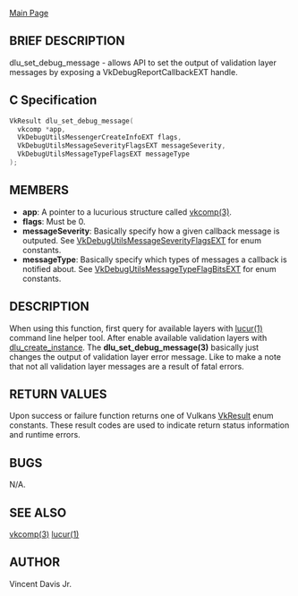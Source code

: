 <a href="https://easyip2023.github.io/lucurious-docs/" class="button">Main Page</a>

## BRIEF DESCRIPTION

dlu_set_debug_message - allows API to set the output of validation layer messages by exposing a VkDebugReportCallbackEXT handle. 

## C Specification

```c
VkResult dlu_set_debug_message(
  vkcomp *app,
  VkDebugUtilsMessengerCreateInfoEXT flags,
  VkDebugUtilsMessageSeverityFlagsEXT messageSeverity,
  VkDebugUtilsMessageTypeFlagsEXT messageType
);
```

## MEMBERS

* **app**: A pointer to a lucurious structure called [vkcomp(3)](https://easyip2023.github.io/lucurious-docs/structs/vkcomp/vkcomp).
* **flags**: Must be 0.
* **messageSeverity**: Basically specify how a given callback message is outputed. See [VkDebugUtilsMessageSeverityFlagsEXT](https://khronos.org/registry/vulkan/specs/1.2-extensions/man/html/VkDebugUtilsMessageSeverityFlagBitsEXT.html)
for enum constants.
* **messageType**: Basically specify which types of messages a callback is notified about. See [VkDebugUtilsMessageTypeFlagBitsEXT](https://khronos.org/registry/vulkan/specs/1.2-extensions/man/html/VkDebugUtilsMessageTypeFlagBitsEXT.html)
for enum constants.

## DESCRIPTION

When using this function, first query for available layers with [lucur(1)](https://easyip2023.github.io/lucurious-docs/cmd/lucur) command line helper tool. After enable available validation layers with
[dlu_create_instance](https://easyip2023.github.io/lucurious-docs/structs/vkcomp/dlu_create_instance). The **dlu_set_debug_message(3)** basically just changes the output of validation layer error message.
Like to make a note that not all validation layer messages are a result of fatal errors.

## RETURN VALUES

Upon success or failure function returns one of Vulkans [VkResult](https://www.khronos.org/registry/vulkan/specs/1.1-extensions/man/html/VkResult.html)
enum constants. These result codes are used to indicate return status information and runtime errors.

## BUGS

N/A.

## SEE ALSO

[vkcomp(3)](https://easyip2023.github.io/lucurious-docs/structs/vkcomp/vkcomp)
[lucur(1)](https://easyip2023.github.io/lucurious-docs/cmd/lucur)

## AUTHOR

Vincent Davis Jr.